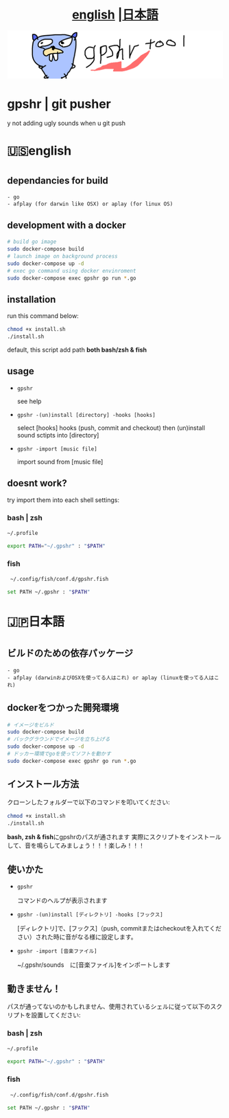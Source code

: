 <h1 align="center"> <a href="#english">english</a> |<a href="#japanese">日本語</a></h1>

![README LOGO](_img/bak.png)
# gpshr | git pusher

y not adding ugly sounds when u git push

<h1 align="left" id="english"> 🇺🇸english<h1>

## dependancies for build

    - go
    - afplay (for darwin like OSX) or aplay (for linux OS)

## development with a docker
```bash
# build go image
sudo docker-compose build
# launch image on background process
sudo docker-compose up -d
# exec go command using docker envinroment
sudo docker-compose exec gpshr go run *.go
```

## installation

run this command below:

```bash
chmod +x install.sh
./install.sh
```
default, this script add path **both bash/zsh & fish**

## usage

- ```gpshr``` 

    see help

- ```gpshr -(un)install [directory] -hooks [hooks]``` 

    select [hooks] hooks (push, commit and checkout) then (un)install sound sctipts into [directory]


- ```gpshr -import [music file]``` 

    import sound from [music file]


## doesnt work? 
try import them into each shell settings:
### bash | zsh

``` ~/.profile ```

```bash
export PATH="~/.gpshr" : "$PATH" 
```

### fish
    
``` ~/.config/fish/conf.d/gpshr.fish```

```bash
set PATH ~/.gpshr : "$PATH" 
```


<h1 align="left" id="japanese"> 🇯🇵日本語<h1>

## ビルドのための依存パッケージ

    - go
    - afplay (darwinおよびOSXを使ってる人はこれ) or aplay (linuxを使ってる人はこれ)

## dockerをつかった開発環境
```bash
# イメージをビルド
sudo docker-compose build
# バックグラウンドでイメージを立ち上げる
sudo docker-compose up -d
# ドッカー環境でgoを使ってソフトを動かす
sudo docker-compose exec gpshr go run *.go
```

## インストール方法

クローンしたフォルダーで以下のコマンドを叩いてください:

```bash
chmod +x install.sh
./install.sh
```
**bash, zsh & fish**にgpshrのパスが通されます
実際にスクリプトをインストールして、音を鳴らしてみましょう！！！楽しみ！！！

## 使いかた

- ```gpshr``` 

    コマンドのヘルプが表示されます

- ```gpshr -(un)install [ディレクトリ] -hooks [フックス]``` 

    [ディレクトリ]で、[フックス]（push, commitまたはcheckoutを入れてください）された時に音がなる様に設定します。

- ```gpshr -import [音楽ファイル]``` 

    ~/.gpshr/sounds　に[音楽ファイル]をインポートします


## 動きません！
パスが通ってないのかもしれません、使用されているシェルに従って以下のスクリプトを設置してください:
### bash | zsh

``` ~/.profile ```

```bash
export PATH="~/.gpshr" : "$PATH" 
```

### fish
    
``` ~/.config/fish/conf.d/gpshr.fish```

```bash
set PATH ~/.gpshr : "$PATH" 
```